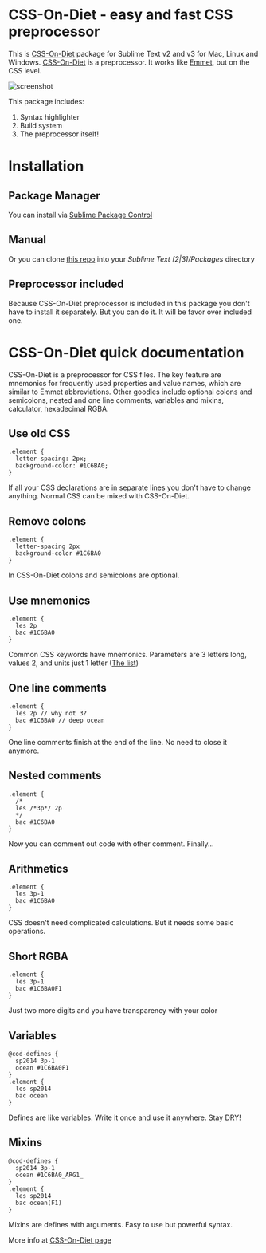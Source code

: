 CSS-On-Diet - easy and fast CSS preprocessor
============================================

This is [CSS-On-Diet](http://www.cofoh.com/css-on-diet) package for Sublime Text v2 and v3 for Mac, Linux and Windows. 
[CSS-On-Diet](http://www.cofoh.com/css-on-diet) is a preprocessor. It works like [Emmet](http://emmet.io/), but on the CSS level.  

![screenshot](https://raw.github.com/wyderkat/css-on-diet--sublime-text/master/screenshot.png)

This package includes:

1.  Syntax highlighter
2.  Build system
3.  The preprocessor itself!

Installation
============

Package Manager
---------------
You can install via [Sublime Package Control](http://wbond.net/sublime_packages/package_control)

Manual
------
Or you can clone [this repo](https://github.com/wyderkat/css-on-diet--sublime-text) into your *Sublime Text [2|3]/Packages* directory

Preprocessor included
---------------------
Because CSS-On-Diet preprocessor is included in this package you don't have to install it separately. But you can do it. It will be favor over included one.

CSS-On-Diet quick documentation
===============================

CSS-On-Diet is a preprocessor for CSS files. The key feature are mnemonics for frequently used properties and value names, which are similar to Emmet abbreviations. Other goodies include optional colons and semicolons, nested and one line comments, variables and mixins, calculator, hexadecimal RGBA.

Use old CSS
-----------

    .element {
      letter-spacing: 2px;
      background-color: #1C6BA0;
    }

If all your CSS declarations are in separate lines you don't have to change anything. Normal CSS can be mixed with CSS-On-Diet.

Remove colons
-------------

    .element {
      letter-spacing 2px
      background-color #1C6BA0
    }

In CSS-On-Diet colons and semicolons are optional.

Use mnemonics
-------------

    .element {
      les 2p
      bac #1C6BA0
    }

Common CSS keywords have mnemonics. Parameters are 3 letters long, values 2, and units just 1 letter ([The list](http://www.cofoh.com/css-on-diet-1.1))

One line comments
-----------------

    .element {
      les 2p // why not 3?
      bac #1C6BA0 // deep ocean
    }

One line comments finish at the end of the line. No need to close it anymore.

Nested comments
---------------

    .element {
      /*
      les /*3p*/ 2p
      */
      bac #1C6BA0
    }

Now you can comment out code with other comment. Finally...

Arithmetics
-----------

    .element {
      les 3p-1
      bac #1C6BA0
    }

CSS doesn't need complicated calculations. But it needs some basic operations.

Short RGBA
----------

    .element {
      les 3p-1
      bac #1C6BA0F1
    }

Just two more digits and you have transparency with your color

Variables
---------

    @cod-defines {
      sp2014 3p-1
      ocean #1C6BA0F1
    }
    .element {
      les sp2014
      bac ocean
    }

Defines are like variables. Write it once and use it anywhere. Stay DRY!

Mixins
------

    @cod-defines {
      sp2014 3p-1
      ocean #1C6BA0_ARG1_
    }
    .element {
      les sp2014
      bac ocean(F1)
    }

Mixins are defines with arguments. Easy to use but powerful syntax.

More info at [CSS-On-Diet page](http://www.cofoh.com/css-on-diet)
